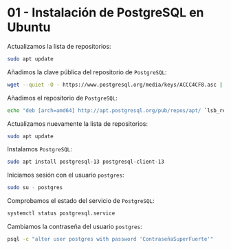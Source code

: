 # 01 - Instalación de PostgreSQL en Ubuntu

Actualizamos la lista de repositorios:

```bash
sudo apt update
```

Añadimos la clave pública del repositorio de `PostgreSQL`:

```bash
wget --quiet -O - https://www.postgresql.org/media/keys/ACCC4CF8.asc | sudo apt-key add -
```

Añadimos el repositorio de `PostgreSQL`:

```bash
echo "deb [arch=amd64] http://apt.postgresql.org/pub/repos/apt/ `lsb_release -cs`-pgdg main" | sudo tee  /etc/apt/sources.list.d/pgdg.list
```

Actualizamos nuevamente la lista de repositorios:

```bash
sudo apt update
```

Instalamos `PostgreSQL`:

```bash
sudo apt install postgresql-13 postgresql-client-13
```

Iniciamos sesión con el usuario `postgres`:

```bash
sudo su - postgres
```

Comprobamos el estado del servicio de `PostgreSQL`:

```bash
systemctl status postgresql.service 
```

Cambiamos la contraseña del usuario `postgres`:

```bash
psql -c "alter user postgres with password 'ContraseñaSuperFuerte'"
```
